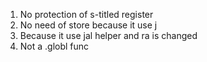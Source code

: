 1. No protection of s-titled register
2. No need of store because it use j
3. Because it use jal helper and ra is changed
4. Not a .globl func
